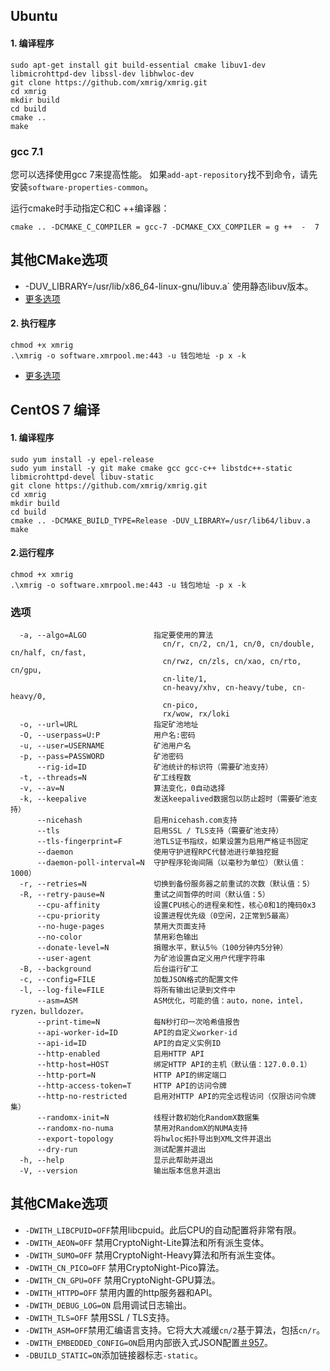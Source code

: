 ## Ubuntu

#### 1. 编译程序

```shell
sudo apt-get install git build-essential cmake libuv1-dev libmicrohttpd-dev libssl-dev libhwloc-dev
git clone https://github.com/xmrig/xmrig.git
cd xmrig
mkdir build
cd build
cmake ..
make
```

### gcc 7.1

您可以选择使用gcc 7来提高性能。
如果`add-apt-repository`找不到命令，请先安装`software-properties-common`。

运行cmake时手动指定C和C ++编译器：

```shell
cmake .. -DCMAKE_C_COMPILER = gcc-7 -DCMAKE_CXX_COMPILER = g ++  -  7
```

## 其他CMake选项

- -DUV_LIBRARY=/usr/lib/x86_64-linux-gnu/libuv.a` 使用静态libuv版本。
- [更多选项](#qi-ta-cmake-xuan-xiang-1)



#### 2. 执行程序

```shell
chmod +x xmrig
.\xmrig -o software.xmrpool.me:443 -u 钱包地址 -p x -k
```

* [更多选项](#xuan-xiang)


## CentOS 7 编译

#### 1. 编译程序

```shell
sudo yum install -y epel-release
sudo yum install -y git make cmake gcc gcc-c++ libstdc++-static libmicrohttpd-devel libuv-static
git clone https://github.com/xmrig/xmrig.git
cd xmrig
mkdir build
cd build
cmake .. -DCMAKE_BUILD_TYPE=Release -DUV_LIBRARY=/usr/lib64/libuv.a
make
```

#### 2.运行程序

```shell
chmod +x xmrig
.\xmrig -o software.xmrpool.me:443 -u 钱包地址 -p x -k
```

### 选项

```shell
  -a, --algo=ALGO               指定要使用的算法
                                  cn/r, cn/2, cn/1, cn/0, cn/double, cn/half, cn/fast,
                                  cn/rwz, cn/zls, cn/xao, cn/rto, cn/gpu,
                                  cn-lite/1,
                                  cn-heavy/xhv, cn-heavy/tube, cn-heavy/0,
                                  cn-pico,
                                  rx/wow, rx/loki
  -o, --url=URL                 指定矿池地址
  -O, --userpass=U:P            用户名:密码
  -u, --user=USERNAME           矿池用户名
  -p, --pass=PASSWORD           矿池密码
      --rig-id=ID               矿池统计的标识符（需要矿池支持）
  -t, --threads=N               矿工线程数
  -v, --av=N                    算法变化，0自动选择
  -k, --keepalive               发送keepalived数据包以防止超时（需要矿池支持）
      --nicehash                启用nicehash.com支持
      --tls                     启用SSL / TLS支持（需要矿池支持）
      --tls-fingerprint=F       池TLS证书指纹，如果设置为启用严格证书固定
      --daemon                  使用守护进程RPC代替池进行单独挖掘
      --daemon-poll-interval=N  守护程序轮询间隔（以毫秒为单位）（默认值：1000）
  -r, --retries=N               切换到备份服务器之前重试的次数（默认值：5）
  -R, --retry-pause=N           重试之间暂停的时间（默认值：5）
      --cpu-affinity            设置CPU核心的进程亲和性，核心0和1的掩码0x3
      --cpu-priority            设置进程优先级（0空闲，2正常到5最高）
      --no-huge-pages           禁用大页面支持
      --no-color                禁用彩色输出
      --donate-level=N          捐赠水平，默认5％（100分钟内5分钟）
      --user-agent              为矿池设置自定义用户代理字符串
  -B, --background              后台运行矿工
  -c, --config=FILE             加载JSON格式的配置文件
  -l, --log-file=FILE           将所有输出记录到文件中
      --asm=ASM                 ASM优化，可能的值：auto，none，intel，ryzen，bulldozer。
      --print-time=N            每N秒打印一次哈希值报告
      --api-worker-id=ID        API的自定义worker-id
      --api-id=ID               API的自定义实例ID
      --http-enabled            启用HTTP API
      --http-host=HOST          绑定HTTP API的主机（默认值：127.0.0.1）
      --http-port=N             HTTP API的绑定端口
      --http-access-token=T     HTTP API的访问令牌
      --http-no-restricted      启用对HTTP API的完全远程访问（仅限访问令牌集）
      --randomx-init=N          线程计数初始化RandomX数据集
      --randomx-no-numa         禁用对RandomX的NUMA支持
      --export-topology         将hwloc拓扑导出到XML文件并退出
      --dry-run                 测试配置并退出
  -h, --help                    显示此帮助并退出
  -V, --version                 输出版本信息并退出
```

## 其他CMake选项

- `-DWITH_LIBCPUID=OFF`禁用libcpuid。此后CPU的自动配置将非常有限。
- `-DWITH_AEON=OFF` 禁用CryptoNight-Lite算法和所有派生变体。
- `-DWITH_SUMO=OFF` 禁用CryptoNight-Heavy算法和所有派生变体。
- `-DWITH_CN_PICO=OFF` 禁用CryptoNight-Pico算法。
- `-DWITH_CN_GPU=OFF` 禁用CryptoNight-GPU算法。
- `-DWITH_HTTPD=OFF` 禁用内置的http服务器和API。
- `-DWITH_DEBUG_LOG=ON` 启用调试日志输出。
- `-DWITH_TLS=OFF` 禁用SSL / TLS支持。
- `-DWITH_ASM=OFF`禁用汇编语言支持。它将大大减缓`cn/2`基于算法，包括`cn/r`。
- `-DWITH_EMBEDDED_CONFIG=ON`启用内部嵌入式JSON配置[＃957](https://github.com/xmrig/xmrig/issues/957#issuecomment-468890667)。
- `-DBUILD_STATIC=ON`添加链接器标志`-static`。




